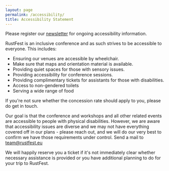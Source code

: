 ```yaml
---
layout: page
permalink: /accessibility/
title: Accessibility Statement
---
```


Please register our [newsletter](https://ti.to/rust-community-europe/rustfest-2016) for ongoing accessibility information.

RustFest is an inclusive conference and as such strives to be accessible to everyone. This includes:

* Ensuring our venues are accessible by wheelchair.
* Make sure that maps and orientation material is available.
* Providing quiet spaces for those with sensory issues.
* Providing accessibility for conference sessions.
* Providing complimentary tickets for assistants for those with disabilities.
* Access to non-gendered toilets
* Serving a wide range of food

If you're not sure whether the concession rate should apply to you, please do get in touch.

Our goal is that the conference and workshops and all other related events are accessible to people with physical disabilities. However, we are aware that accessibility issues are diverse and we may not have everything covered off in our plans - please reach out, and we will do our very best to confirm we have those requirements under control. Send a mail to [team@rustfest.eu](mailto:team@rustfest.eu)

We will happily reserve you a ticket if it's not immediately clear whether necessary assistance is provided or you have additional planning to do for your trip to RustFest.
